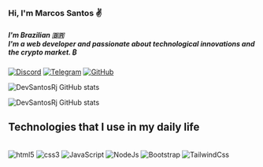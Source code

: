 ### Hi, I'm Marcos Santos ✌️
##### I'm Brazilian 🇧🇷 <br/> I'm a web developer and passionate about technological innovations and the crypto market. ₿

[![Discord](https://img.shields.io/badge/Discord-7289DA?style=for-the-badge&logo=discord&logoColor=white)](https://discord.gg/nTFs2pVv)
[![Telegram](https://img.shields.io/badge/Telegram-2CA5E0?style=for-the-badge&logo=telegram&logoColor=white
)](https://web.telegram.org/k/#@DevSantosRj)
[![GitHub](https://img.shields.io/badge/GitHub-100000?style=for-the-badge&logo=github&logoColor=white
)](https://github.com/DevSantosRj/DevSantosRj)


![DevSantosRj GitHub stats](https://github-readme-stats.vercel.app/api?username=DevSantosRj&show_icons=true&theme=tokyonight)

![DevSantosRj GitHub stats](https://github-readme-stats.vercel.app/api/top-langs/?username=DevSantosRj&theme=blue-green)

## Technologies that I use in my daily life

<div style="display: inline_block"><br/>
    <img aling="center" alt="html5" src="https://img.shields.io/badge/HTML5-E34F26?style=for-the-badge&logo=html5&logoColor=white" />
    <img aling="center" alt="css3" src="https://img.shields.io/badge/CSS3-1572B6?style=for-the-badge&logo=css3&logoColor=white" />
    <img aling="center" alt="JavaScript" src="https://img.shields.io/badge/JavaScript-F7DF1E?style=for-the-badge&logo=javascript&logoColor=black" />
    <img aling="center" alt="NodeJs" src="https://img.shields.io/badge/Node.js-43853D?style=for-the-badge&logo=node.js&logoColor=white" />
    <!-- <img aling="center" alt="React" src="https://img.shields.io/badge/React-20232A?style=for-the-badge&logo=react&logoColor=61DAFB" />
    <img aling="center" alt="React Native" src="https://img.shields.io/badge/React_Native-20232A?style=for-the-badge&logo=react&logoColor=61DAFB" /> -->
    <img aling="center" alt="Bootstrap" src="https://img.shields.io/badge/Bootstrap-563D7C?style=for-the-badge&logo=bootstrap&logoColor=white" />
    <img aling="center" alt="TailwindCss" src="https://img.shields.io/badge/Tailwind_CSS-38B2AC?style=for-the-badge&logo=tailwind-css&logoColor=white" />
</div>
<br/>

